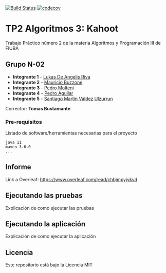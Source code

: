 [![Build Status](https://travis-ci.com/MauricioBuzzone/TP2-Algo3-Kahoot.svg?token=A9gGczBvi2TPurW9mEEG&branch=master)](https://travis-ci.com/github/MauricioBuzzone/TP2-Algo3-Kahoot) [![codecov](https://codecov.io/gh/MauricioBuzzone/TP2-Algo3-Kahoot/branch/master/graph/badge.svg?token=YGQK57TRE2)](https://codecov.io/gh/MauricioBuzzone/TP2-Algo3-Kahoot)




# TP2 Algoritmos 3: Kahoot

Trabajo Práctico número 2 de la materia Algoritmos y Programación III de FIUBA

## Grupo N-02

* **Integrante 1** - [Lukas De Angelis Riva](https://github.com/Lukas-De-Angelis-Riva)
* **Integrante 2** - [Mauricio Buzzone](https://github.com/MauricioBuzzone)
* **Integrante 3** - [Pedro Molteni](https://github.com/PedroMolteni)
* **Integrante 4** - [Pedro Aguilar](https://github.com/PedroAguilar98)
* **Integrante 5** - [Santiago Martin Valdez Ulzurrun](https://github.com/SantiValdezUlzurrun)

Corrector: **Tomas Bustamante**

### Pre-requisitos

Listado de software/herramientas necesarias para el proyecto

```
java 11
maven 3.6.0
...
```

## Informe
Link a Overleaf: https://www.overleaf.com/read/chbjmpyjykvd

## Ejecutando las pruebas

Explicación de como ejecutar las pruebas

## Ejecutando la aplicación

Explicación de como ejecutar la aplicación

## Licencia

Este repositorio está bajo la Licencia MIT

